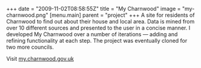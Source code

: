 +++
date = "2009-11-02T08:58:55Z"
title = "My Charnwood"
image = "my-charnwood.png"
[menu.main]
  parent = "project"
+++
A site for residents of Charnwood to find out about their house and local area.  Data is mined from over 10 different sources and presented to the user in a concise manner.  I developed My Charnwood over a number of iterations &mdash; adding and refining functionality at each step.  The project was eventually cloned for two more councils.

Visit [my.charnwood.gov.uk](http://my.charnwood.gov.uk/)
